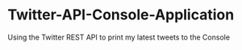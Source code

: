 # Twitter-API-Console-Application
Using the Twitter REST API to print my latest tweets to the Console

